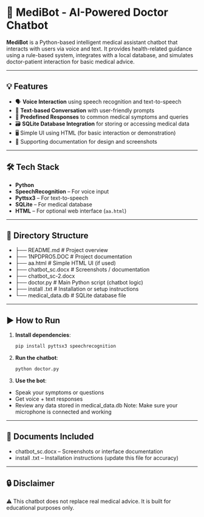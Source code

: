 ﻿# 🤖 MediBot - AI-Powered Doctor Chatbot

**MediBot** is a Python-based intelligent medical assistant chatbot that interacts with users via voice and text. It provides health-related guidance using a rule-based system, integrates with a local database, and simulates doctor-patient interaction for basic medical advice.

---

## 💡 Features

- 🗣️ **Voice Interaction** using speech recognition and text-to-speech
- 💬 **Text-based Conversation** with user-friendly prompts
- 🧠 **Predefined Responses** to common medical symptoms and queries
- 🗃️ **SQLite Database Integration** for storing or accessing medical data
- 🖥️ Simple UI using HTML (for basic interaction or demonstration)
- 📄 Supporting documentation for design and screenshots

---

## 🛠️ Tech Stack

- **Python**
- **SpeechRecognition** – For voice input
- **Pyttsx3** – For text-to-speech
- **SQLite** – For medical database
- **HTML** – For optional web interface (`aa.html`)

---

## 📁 Directory Structure

- ├── README.md # Project overview
- ├── 1NPDPRO5.DOC # Project documentation
- ├── aa.html # Simple HTML UI (if used)
- ├── chatbot_sc.docx # Screenshots / documentation
- ├── chatbot_sc-2.docx
- ├── doctor.py # Main Python script (chatbot logic)
- ├── install .txt # Installation or setup instructions
- └── medical_data.db # SQLite database file
---

## ▶️ How to Run

1. **Install dependencies**:
   ```bash
   pip install pyttsx3 speechrecognition
2. **Run the chatbot**:   
      ```bash
   python doctor.py

3. **Use the bot**:
- Speak your symptoms or questions
- Get voice + text responses
- Review any data stored in medical_data.db
Note: Make sure your microphone is connected and working

---

## 📄 Documents Included
- chatbot_sc.docx – Screenshots or interface documentation
- install .txt – Installation instructions (update this file for accuracy)

---

## 🔒 Disclaimer

⚠️ This chatbot does not replace real medical advice. It is built for educational purposes only.

